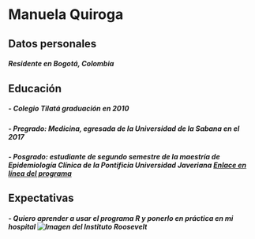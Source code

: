 # **Manuela** Quiroga    
## Datos personales 

##### Residente en Bogotá, Colombia


## Educación
##### - **Colegio Tilatá** graduación en 2010
##### - Pregrado: *Medicina*, egresada de la **Universidad de la Sabana** en el 2017   
##### - Posgrado: estudiante de segundo semestre de *la maestría* de **Epidemiología Clínica de la Pontificia Universidad Javeriana**   [Enlace en línea del programa](https://www.javeriana.edu.co/maestria-epidemiologia-clinica)  

###

## Expectativas
##### - Quiero aprender a usar el programa R y ponerlo en práctica en mi hospital  ![Imagen del Instituto Roosevelt](C:\Users\mrural1\Pictures\Instituto-Roosevelt-sede.jpg "Instituto Roosevelt")
